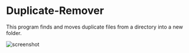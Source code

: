 # Duplicate-Remover
This program finds and moves duplicate files from a directory into a new folder.

![screenshot](https://user-images.githubusercontent.com/97807951/154775470-03702e4c-5f8d-4ae5-a6eb-4cedc8a16738.png)
